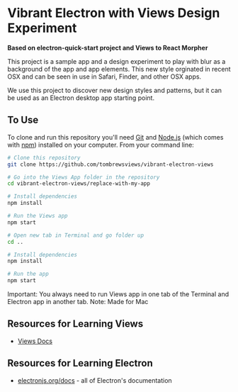# Vibrant Electron with Views Design Experiment

**Based on electron-quick-start project and Views to React Morpher**

This project is a sample app and a design experiment to play with blur as a background of the app and app elements.
This new style orginated in recent OSX and can be seen in use in Safari, Finder, and other OSX apps.

We use this project to discover new design styles and patterns, but it can be used as an Electron desktop app starting point.


## To Use

To clone and run this repository you'll need [Git](https://git-scm.com) and [Node.js](https://nodejs.org/en/download/) (which comes with [npm](http://npmjs.com)) installed on your computer. From your command line:

```bash
# Clone this repository
git clone https://github.com/tombrewsviews/vibrant-electron-views

# Go into the Views App folder in the repository
cd vibrant-electron-views/replace-with-my-app

# Install dependencies
npm install

# Run the Views app
npm start

# Open new tab in Terminal and go folder up
cd ..

# Install dependencies
npm install

# Run the app
npm start
```
Important: You always need to run Views app in one tab of the Terminal and Electron app in another tab.
Note: Made for Mac

## Resources for Learning Views
- [Views Docs](https://github.com/viewstools/docs)


## Resources for Learning Electron
- [electronjs.org/docs](https://electronjs.org/docs) - all of Electron's documentation
